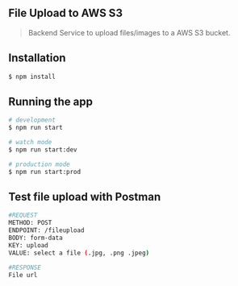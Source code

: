

## File Upload to AWS S3

> Backend Service to upload files/images to a AWS S3 bucket.

## Installation

```bash
$ npm install
```

## Running the app

```bash
# development
$ npm run start

# watch mode
$ npm run start:dev

# production mode
$ npm run start:prod
```
## Test file upload with Postman

```bash
#REQUEST 
METHOD: POST
ENDPOINT: /fileupload
BODY: form-data
KEY: upload
VALUE: select a file (.jpg, .png .jpeg)

#RESPONSE
File url
```


